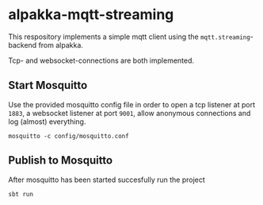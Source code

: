 # alpakka-mqtt-streaming

This respository implements a simple mqtt client using the `mqtt.streaming`-backend from alpakka.

Tcp- and websocket-connections are both implemented.

## Start Mosquitto
Use the provided mosquitto config file in order to open a tcp listener
at port `1883`, a websocket listener at port `9001`, allow anonymous connections
and log (almost) everything.
```
mosquitto -c config/mosquitto.conf
```

## Publish to Mosquitto
After mosquitto has been started succesfully run the project

```
sbt run
```
